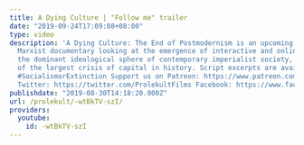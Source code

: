 ```yaml
---
title: A Dying Culture | "Follow me" trailer
date: "2019-09-24T17:09:08+08:00"
type: video
description: 'A Dying Culture: The End of Postmodernism is an upcoming, feature-length,
  Marxist documentary looking at the emergence of interactive and online media as
  the dominant ideological sphere of contemporary imperialist society, in context
  of the largest crisis of capital in history. Script excerpts are available for patrons.
  #SocialismorExtinction Support us on Patreon: https://www.patreon.com/prolekult
  Twitter: https://twitter.com/ProlekultFilms Facebook: https://www.facebook.com/prolekultfilms'
publishdate: "2019-08-30T14:18:20.000Z"
url: /prolekult/-wtBkTV-szI/
providers:
  youtube:
    id: -wtBkTV-szI
---
```

